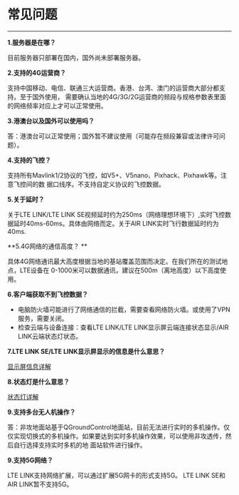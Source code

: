# 常见问题
---------
**1.服务器是在哪？** 

目前服务器只部署在国内，国外尚未部署服务器。

**2.支持的4G运营商？** 

支持中国移动、电信、联通三大运营商。香港、台湾、澳门的运营商大部分都支持。至于国外使用， 需要确认当地的4G/3G/2G运营商的频段与规格参数表里面的网络频率对应上才可以正常使用。 
 
**3.港澳台以及国外可以使用吗？**

 答：港澳台可以正常使用；国外暂不建议使用（可能存在频段兼容或法律许可问题）。
 
**4.支持的飞控？**

支持所有Mavlink1/2协议的飞控，如V5+、V5nano、Pixhack、Pixhawk等。注意飞控间的数 据口线序。不支持自定义协议的飞控数据。 
  
**5.关于延时？**

关于LTE LINK/LTE LINK SE视频延时约为250ms（网络理想环境下）,实时飞控数据延时40ms-60ms。具体由网络而定。关于AIR LINK实时飞行数据延时约为40ms.

**5.4G网络的通信高度？ **

具体4G网络通讯最大高度根据当地的基站覆盖范围而决定。在我们所在的测试地点，LTE设备在 0-1000米可以数据通讯，建议在500m（离地高度）以下高度使用。

**6.客户端获取不到飞控数据？**

 * 电脑防火墙可能进行了网络通信的拦截，需要查看网络防火墙。或使用了VPN服务，需要关闭。 
 * 检查云端与设备连接：查看LTE LINK/LTE LINK显示屏云端连接状态显示/AIR LINK云端状态灯状态。

**7.LTE LINK SE/LTE LINK显示屏显示的信息是什么意思？**

[显示屏信息详解](quick-start-lte-link.md#显示屏提示信息详解)

**8.状态灯是什么意思？**

[状态灯详解](quick-start-air-link.md#状态指示灯详解)

**9.支持多台无人机操作？** 

答：非攻地面站基于QGroundControl地面站，目前无法进行实时的多机操作。仅仅实现切换式的多机操作。如果要达到实时多机操作效果，可以使用非攻透传，然后自行选择支持实时多机的地 面站软件进行操作。

**9.支持5G网络？** 

LTE LINK支持网络扩展，可以通过扩展5G网卡的形式支持5G。
LTE LINK SE和AIR LINK暂不支持5G。